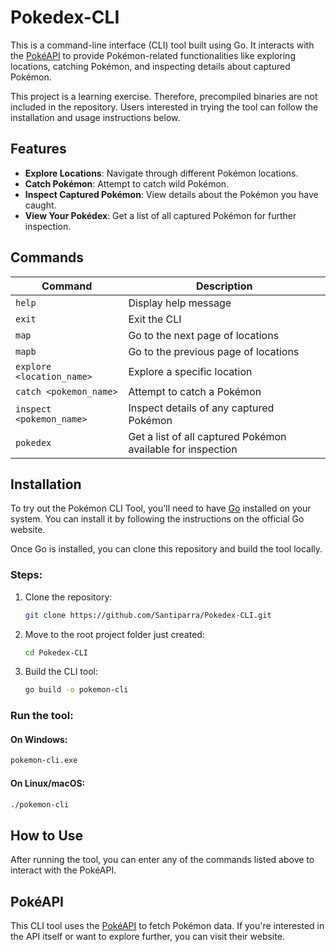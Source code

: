 # Pokedex-CLI

This is a command-line interface (CLI) tool built using Go. It interacts with the [PokéAPI](https://pokeapi.co/) to provide Pokémon-related functionalities like exploring locations, catching Pokémon, and inspecting details about captured Pokémon.

This project is a learning exercise. Therefore, precompiled binaries are not included in the repository. Users interested in trying the tool can follow the installation and usage instructions below.

## Features

- **Explore Locations**: Navigate through different Pokémon locations.
- **Catch Pokémon**: Attempt to catch wild Pokémon.
- **Inspect Captured Pokémon**: View details about the Pokémon you have caught.
- **View Your Pokédex**: Get a list of all captured Pokémon for further inspection.

## Commands

| Command                   | Description                                                      |
|----------------------------|------------------------------------------------------------------|
| `help`                     | Display help message                                             |
| `exit`                     | Exit the CLI                                                     |
| `map`                      | Go to the next page of locations                                 |
| `mapb`                     | Go to the previous page of locations                             |
| `explore <location_name>`   | Explore a specific location                                      |
| `catch <pokemon_name>`      | Attempt to catch a Pokémon                                       |
| `inspect <pokemon_name>`    | Inspect details of any captured Pokémon                           |
| `pokedex`                  | Get a list of all captured Pokémon available for inspection      |

## Installation

To try out the Pokémon CLI Tool, you'll need to have [Go](https://golang.org/dl/) installed on your system. You can install it by following the instructions on the official Go website.

Once Go is installed, you can clone this repository and build the tool locally.

### Steps:

1. Clone the repository:
   ```bash
   git clone https://github.com/Santiparra/Pokedex-CLI.git
   ```
2. Move to the root project folder just created:   
   ```bash
   cd Pokedex-CLI
   ```
3. Build the CLI tool:
   ```bash
   go build -o pokemon-cli
   ```
### Run the tool:
#### On Windows:
   ```bash
   pokemon-cli.exe
   ```
#### On Linux/macOS:
   ```bash
   ./pokemon-cli
   ```
## How to Use

After running the tool, you can enter any of the commands listed above to interact with the PokéAPI. 

## PokéAPI

This CLI tool uses the [PokéAPI](https://pokeapi.co/)  to fetch Pokémon data. If you're interested in the API itself or want to explore further, you can visit their website.